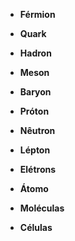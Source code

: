 * **Férmion**

* **Quark**

* **Hadron**

* **Meson**

* **Baryon**

* **Próton**

* **Nêutron**

* **Lépton**

* **Elétrons**

* **Átomo**

* **Moléculas**

* **Células**
